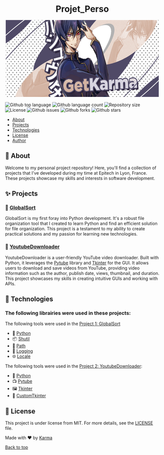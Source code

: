 <h1 align="center">Projet_Perso</h1>
<p align="center">
  <img src="./.github/karma.png" width="500" height="250" alt="Projet_Perso">
</p>

![Github top language](https://img.shields.io/github/languages/top/recule556688/projet_perso?color=56BEB8)
![Github language count](https://img.shields.io/github/languages/count/recule556688/projet_perso?color=56BEB8)
![Repository size](https://img.shields.io/github/repo-size/recule556688/projet_perso?color=56BEB8)
![License](https://img.shields.io/github/license/recule556688/projet_perso?color=56BEB8)
![Github issues](https://img.shields.io/github/issues/recule556688/projet_perso?color=56BEB8)
![Github forks](https://img.shields.io/github/forks/recule556688/projet_perso?color=56BEB8)
![Github stars](https://img.shields.io/github/stars/recule556688/projet_perso?color=56BEB8)

- [About](#about)
- [Projects](#projects)
- [Technologies](#technologies)
- [License](#license)
- [Author](https://github.com/recule556688)

## 📌 About

Welcome to my personal project repository! Here, you'll find a collection of projects that I've developed during my time at Epitech in Lyon, France. These projects showcase my skills and interests in software development.

## ✨ Projects

### 📁 [GlobalSort](https://github.com/recule556688/Projet_Perso/tree/main/GlobalSort)

GlobalSort is my first foray into Python development. It's a robust file organization tool that I created to learn Python and find an efficient solution for file organization. This project is a testament to my ability to create practical solutions and my passion for learning new technologies.

### 🎥 [YoutubeDownloader](https://github.com/recule556688/Projet_Perso/tree/main/Youtube_Downloader)

YoutubeDownloader is a user-friendly YouTube video downloader. Built with Python, it leverages the [Pytube](https://pypi.org/project/pytube/) library and [Tkinter](https://docs.python.org/3/library/tkinter.html) for the GUI. It allows users to download and save videos from YouTube, providing video information such as the author, publish date, views, thumbnail, and duration. This project showcases my skills in creating intuitive GUIs and working with APIs.

## 🚀 Technologies

### The following librairies were used in these projects:

The following tools were used in the [Project 1: GlobalSort](#project-1-globalsort)

- 🐍 [Python](https://www.python.org/)
- 📦 [Shutil](https://docs.python.org/3/library/shutil.html)
- 📂 [Path](https://docs.python.org/3/library/pathlib.html)
- 📝 [Logging](https://docs.python.org/3/library/logging.html)
- 🌐 [Locale](https://docs.python.org/3/library/locale.html)

The following tools were used in the [Project 2: YoutubeDownloader](#project-2-youtubedownloader):

- 🐍 [Python](https://www.python.org/)
- 📺 [Pytube](https://pypi.org/project/pytube/)
- 🖼️ [Tkinter](https://docs.python.org/3/library/tkinter.html)
- 🎨 [CustomTkinter](https://pypi.org/project/customtkinter/)

## 📝 License

This project is under license from MIT. For more details, see the [LICENSE](LICENSE.md) file.

Made with ❤️ by [Karma](https://github.com/recule556688)

[Back to top](#top)
